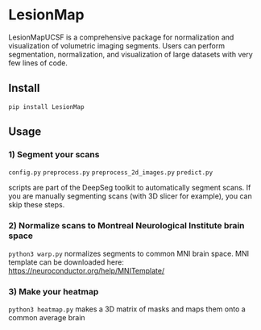 # LesionMap
LesionMapUCSF is a comprehensive package for normalization and visualization of volumetric imaging segments. Users can perform segmentation, normalization, and visualization of large datasets with very few lines of code. 

## **Install**

`pip install LesionMap`

## **Usage**

### 1) Segment your scans
`config.py`
`preprocess.py`
`preprocess_2d_images.py`
`predict.py` 

scripts are part of the DeepSeg toolkit to automatically segment scans. If you are manually segmenting scans (with 3D slicer for example), you can skip these steps.

### 2) Normalize scans to Montreal Neurological Institute brain space
`python3 warp.py` normalizes segments to common MNI brain space. 
MNI template can be downloaded here: https://neuroconductor.org/help/MNITemplate/
### 3) Make your heatmap
`python3 heatmap.py` makes a 3D matrix of masks and maps them onto a common average brain
